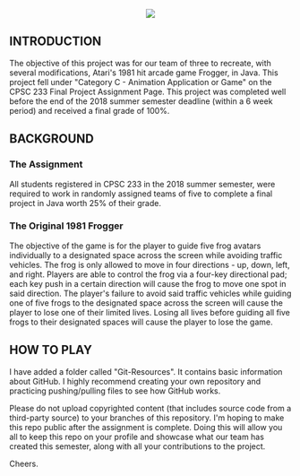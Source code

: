 <p align="center">
  <img src ="https://user-images.githubusercontent.com/26640786/44117461-9012c196-9fd0-11e8-9b22-2e9bb247ab9e.png">
</p>

## INTRODUCTION
The objective of this project was for our team of three to recreate, with several modifications, Atari's 1981 hit arcade game Frogger, in Java. This project fell under "Category C - Animation Application or Game" on the CPSC 233 Final Project Assignment Page. This project was completed well before the end of the 2018 summer semester deadline (within a 6 week period) and received a final grade of 100%.
## BACKGROUND
### The Assignment
All students registered in CPSC 233 in the 2018 summer semester, were required to work in randomly assigned teams of five to complete a final project in Java worth 25% of their grade.
### The Original 1981 Frogger
The objective of the game is for the player to guide five frog avatars individually to a designated space across the screen while avoiding traffic vehicles. The frog is only allowed to move in four directions - up, down, left, and right. Players are able to control the frog via a four-key directional pad; each key push in a certain direction will cause the frog to move one spot in said direction. The player's failure to avoid said traffic vehicles while guiding one of five frogs to the designated space across the screen will cause the player to lose one of their limited lives. Losing all lives before guiding all five frogs to their designated spaces will cause the player to lose the game.
## HOW TO PLAY
I have added a folder called "Git-Resources". It contains basic information about GitHub. I highly recommend creating your own repository and practicing pushing/pulling files to see how GitHub works.

Please do not upload copyrighted content (that includes source code from a third-party source) to your branches of this repository. I'm hoping to make this repo public after the assignment is complete. Doing this will allow you all to keep this repo on your profile and showcase what our team has created this semester, along with all your contributions to the project.

Cheers.
